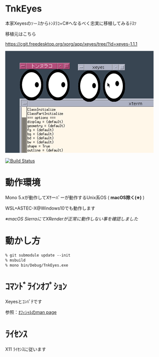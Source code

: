 # TnkEyes

本家Xeyesのｿ－ｽからﾄﾝﾇﾗｺ+C#へなるべく忠実に移植してみるﾃｽﾂ

移植元はこちら

https://cgit.freedesktop.org/xorg/app/xeyes/tree/?id=xeyes-1.1.1

![VSS](https://raw.githubusercontent.com/sazae657/TnkEyes/master/ScreenShot.gif)


[![Build Status](https://travis-ci.org/sazae657/TnkEyes.svg?branch=master)](https://travis-ci.org/sazae657/TnkEyes)

# 動作環境
Mono 5.xが動作してXｻーﾊﾞーが動作するUnix系OS ( **macOS除く(※)** )

WSL+ASTEC-X@Windows10でも動作します

*※macOS SierraにてXRenderが正常に動作しない事を確認しました*

# 動かし方
```
% git submodule update --init
% msbuild
% mono bin/Debug/TnkEyes.exe
```

# ｺﾏﾝﾄﾞﾗｲﾝｵﾌﾟｼｮﾝ
Xeyesとｺﾝﾊﾟﾁです

参照：[ｵﾌｨｼｬﾙのman page](https://www.x.org/releases/X11R7.5/doc/man/man1/xeyes.1.html)

# ﾗｲｾﾝｽ
X11 ﾗｲｾﾝｽに従います
